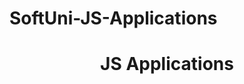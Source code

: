 # SoftUni-JS-Applications

<h1 align="center">JS Applications<href="https://softuni.bg/trainings/3847/js-applications-october-2022"></h1>